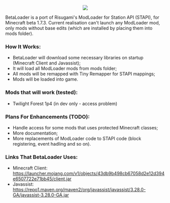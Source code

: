 <p align="center">
  <img src="https://github.com/paulevsGitch/BetaLoader/blob/main/logo.png" />
</p>

BetaLoader is a port of Risugami's ModLoader for Station API (STAPI), for Minecraft beta 1.7.3.
Current realisation can't launch any ModLoader mod, only mods without base edits (which are installed by placing them into mods folder).

### How It Works:
- BetaLoader will download some necessary libraries on startup (Minecraft Client and Javassist);
- It will load all ModLoader mods from mods folder;
- All mods will be remapped with Tiny Remapper for STAPI mappings;
- Mods will be loaded into game.

### Mods that will work (tested):
- Twilight Forest 1p4 (in dev only - access problem)

### Plans For Enhancements (TODO):
- Handle access for some mods that uses protected Minecraft classes;
- More documentation;
- More replacements of ModLoader code to STAPI code (block registering, event hadling and so on).

### Links That BetaLoader Uses:
- Minecraft Client: https://launcher.mojang.com/v1/objects/43db9b498cb67058d2e12d394e6507722e71bb45/client.jar
- Javassist: https://repo1.maven.org/maven2/org/javassist/javassist/3.28.0-GA/javassist-3.28.0-GA.jar